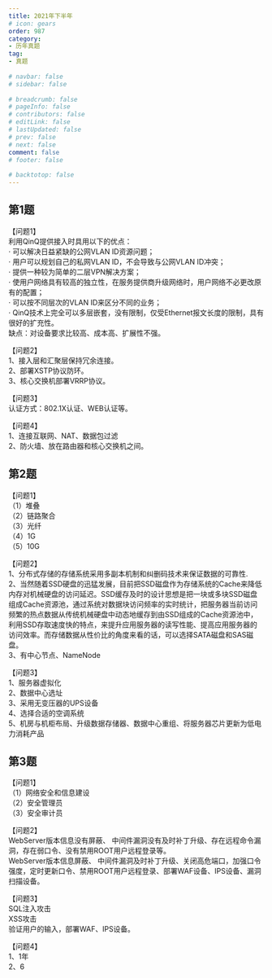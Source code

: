 ```yaml
---  
title: 2021年下半年  
# icon: gears  
order: 987  
category:  
- 历年真题  
tag:  
- 真题  
  
# navbar: false  
# sidebar: false  
  
# breadcrumb: false  
# pageInfo: false  
# contributors: false  
# editLink: false  
# lastUpdated: false  
# prev: false  
# next: false  
comment: false  
# footer: false  
  
# backtotop: false  
---  
```

## 第1题 ##

【问题1】  
利用QinQ提供接入时具用以下的优点：  
· 可以解决日益紧缺的公网VLAN ID资源问题；  
· 用户可以规划自己的私网VLAN ID，不会导致与公网VLAN ID冲突；  
· 提供一种较为简单的二层VPN解决方案；  
· 使用户网络具有较高的独立性，在服务提供商升级网络时，用户网络不必更改原有的配置；  
· 可以按不同层次的VLAN ID来区分不同的业务；  
· QinQ技术上完全可以多层嵌套，没有限制，仅受Ethernet报文长度的限制，具有很好的扩充性。  
缺点：对设备要求比较高、成本高、扩展性不强。  
  
【问题2】  
1、接入层和汇聚层保持冗余连接。  
2、部署XSTP协议防环。  
3、核心交换机部署VRRP协议。  
  
【问题3】  
认证方式：802.1X认证、WEB认证等。  
  
【问题4】  
1、连接互联网、NAT、数据包过滤  
2、防火墙、放在路由器和核心交换机之间。  


## 第2题 ##

【问题1】  
（1）堆叠  
（2）链路聚合  
（3）光纤  
（4）1G  
（5）10G  
  
【问题2】  
1、分布式存储的存储系统采用多副本机制和纠删码技术来保证数据的可靠性.  
2、当然随着SSD硬盘的迅猛发展，目前把SSD磁盘作为存储系统的Cache来降低内存对机械硬盘的访问延迟。SSD缓存及时的设计思想是把一块或多块SSD磁盘组成Cache资源池，通过系统对数据块访问频率的实时统计，把服务器当前访问频繁的热点数据从传统机械硬盘中动态地缓存到由SSD组成的Cache资源池中，利用SSD存取速度快的特点，来提升应用服务器的读写性能、提高应用服务器的访问效率。而存储数据从性价比的角度来看的话，可以选择SATA磁盘和SAS磁盘。  
3、有中心节点、NameNode  
  
【问题3】  
1、服务器虚拟化  
2、数据中心选址  
3、采用无变压器的UPS设备  
4、选择合适的空调系统  
5、机房与机柜布局、升级数据存储器、数据中心重组、将服务器芯片更新为低电力消耗产品  


## 第3题 ##

【问题1】  
（1）网络安全和信息建设  
（2）安全管理员  
（3）安全审计员  
  
【问题2】  
WebServer版本信息没有屏蔽、 中间件漏洞没有及时补丁升级、存在远程命令漏洞，存在弱口令、没有禁用ROOT用户远程登录等。  
WebServer版本信息屏蔽、 中间件漏洞及时补丁升级、关闭高危端口，加强口令强度，定时更新口令、禁用ROOT用户远程登录、部署WAF设备、IPS设备、漏洞扫描设备。  
  
【问题3】  
SQL注入攻击  
XSS攻击  
验证用户的输入，部署WAF、IPS设备。  
  
【问题4】  
1、1年  
2、6  

